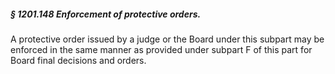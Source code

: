 ##### § 1201.148 Enforcement of protective orders. #####

A protective order issued by a judge or the Board under this subpart may be enforced in the same manner as provided under subpart F of this part for Board final decisions and orders.